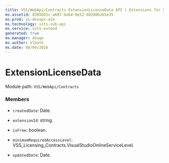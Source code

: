 ```yaml
---
title: VSS/WebApi/Contracts ExtensionLicenseData API | Extensions for Visual Studio Team Services
ms.assetid: 8385bb5c-a687-be64-0e52-60288b265e35
ms.prod: vs-devops-alm
ms.technology: vsts-sub-api
ms.service: vsts-extend
generated: true
ms.manager: douge
ms.author: elbatk
ms.date: 08/04/2016
---
```


# ExtensionLicenseData

Module path: `VSS/WebApi/Contracts`


### Members

* `createdDate`: Date. 

* `extensionId`: string. 

* `isFree`: boolean. 

* `minimumRequiredAccessLevel`: VSS_Licensing_Contracts.VisualStudioOnlineServiceLevel. 

* `updatedDate`: Date. 

